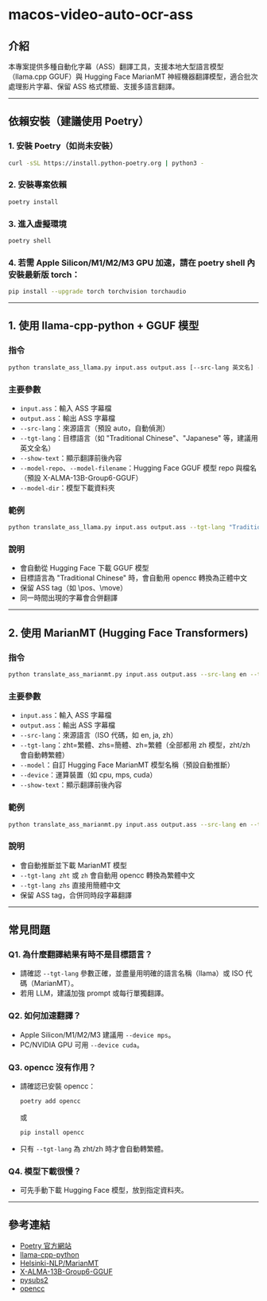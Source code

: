 # macos-video-auto-ocr-ass

## 介紹

本專案提供多種自動化字幕（ASS）翻譯工具，支援本地大型語言模型（llama.cpp GGUF）與 Hugging Face MarianMT 神經機器翻譯模型，適合批次處理影片字幕、保留 ASS 格式標籤、支援多語言翻譯。

---

## 依賴安裝（建議使用 Poetry）

### 1. 安裝 Poetry（如尚未安裝）

```bash
curl -sSL https://install.python-poetry.org | python3 -
```

### 2. 安裝專案依賴

```bash
poetry install
```

### 3. 進入虛擬環境

```bash
poetry shell
```

### 4. 若需 Apple Silicon/M1/M2/M3 GPU 加速，請在 poetry shell 內安裝最新版 torch：

```bash
pip install --upgrade torch torchvision torchaudio
```

---

## 1. 使用 llama-cpp-python + GGUF 模型

### 指令
```bash
python translate_ass_llama.py input.ass output.ass [--src-lang 英文名] --tgt-lang "Traditional Chinese" [--show-text]
```

### 主要參數
- `input.ass`：輸入 ASS 字幕檔
- `output.ass`：輸出 ASS 字幕檔
- `--src-lang`：來源語言（預設 auto，自動偵測）
- `--tgt-lang`：目標語言（如 "Traditional Chinese"、"Japanese" 等，建議用英文全名）
- `--show-text`：顯示翻譯前後內容
- `--model-repo`、`--model-filename`：Hugging Face GGUF 模型 repo 與檔名（預設 X-ALMA-13B-Group6-GGUF）
- `--model-dir`：模型下載資料夾

### 範例
```bash
python translate_ass_llama.py input.ass output.ass --tgt-lang "Traditional Chinese" --show-text
```

### 說明
- 會自動從 Hugging Face 下載 GGUF 模型
- 目標語言為 "Traditional Chinese" 時，會自動用 opencc 轉換為正體中文
- 保留 ASS tag（如 \pos、\move）
- 同一時間出現的字幕會合併翻譯

---

## 2. 使用 MarianMT (Hugging Face Transformers)

### 指令
```bash
python translate_ass_marianmt.py input.ass output.ass --src-lang en --tgt-lang zht [--show-text]
```

### 主要參數
- `input.ass`：輸入 ASS 字幕檔
- `output.ass`：輸出 ASS 字幕檔
- `--src-lang`：來源語言（ISO 代碼，如 en, ja, zh）
- `--tgt-lang`：zht=繁體、zhs=簡體、zh=繁體（全部都用 zh 模型，zht/zh 會自動轉繁體）
- `--model`：自訂 Hugging Face MarianMT 模型名稱（預設自動推斷）
- `--device`：運算裝置（如 cpu, mps, cuda）
- `--show-text`：顯示翻譯前後內容

### 範例
```bash
python translate_ass_marianmt.py input.ass output.ass --src-lang en --tgt-lang zht --show-text
```

### 說明
- 會自動推斷並下載 MarianMT 模型
- `--tgt-lang zht` 或 `zh` 會自動用 opencc 轉換為繁體中文
- `--tgt-lang zhs` 直接用簡體中文
- 保留 ASS tag，合併同時段字幕翻譯

---

## 常見問題

### Q1. 為什麼翻譯結果有時不是目標語言？
- 請確認 `--tgt-lang` 參數正確，並盡量用明確的語言名稱（llama）或 ISO 代碼（MarianMT）。
- 若用 LLM，建議加強 prompt 或每行單獨翻譯。

### Q2. 如何加速翻譯？
- Apple Silicon/M1/M2/M3 建議用 `--device mps`。
- PC/NVIDIA GPU 可用 `--device cuda`。

### Q3. opencc 沒有作用？
- 請確認已安裝 opencc：
  ```bash
  poetry add opencc
  ```
  或
  ```bash
  pip install opencc
  ```
- 只有 `--tgt-lang` 為 zht/zh 時才會自動轉繁體。

### Q4. 模型下載很慢？
- 可先手動下載 Hugging Face 模型，放到指定資料夾。

---

## 參考連結
- [Poetry 官方網站](https://python-poetry.org/)
- [llama-cpp-python](https://github.com/abetlen/llama-cpp-python)
- [Helsinki-NLP/MarianMT](https://huggingface.co/Helsinki-NLP)
- [X-ALMA-13B-Group6-GGUF](https://huggingface.co/mradermacher/X-ALMA-13B-Group6-GGUF)
- [pysubs2](https://github.com/pympi/PySubs2)
- [opencc](https://github.com/BYVoid/OpenCC)
